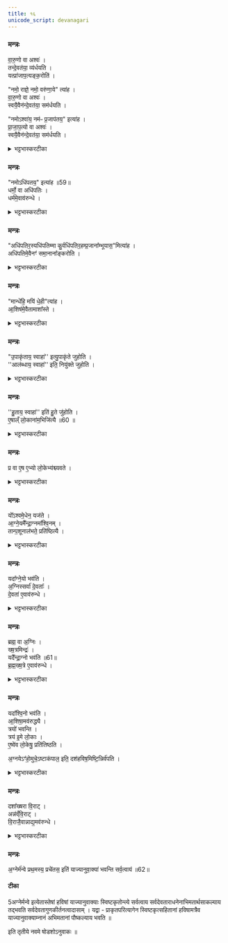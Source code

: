 ```yaml
---
title: १६
unicode_script: devanagari
---
```


### मन्त्रः
वा॒रु॒णो वा अश्वः॑ ।  
तन्दे॒वत॑या॒ व्य॑र्धयति ।  
यत्प्रा॑जाप॒त्यङ्क॒रोति॑ ।   

"नमो॒ राज्ञे॒ नमो॒ वरु॑णा॒ये" त्या॑ह ।   
वा॒रु॒णो वा अश्वः॑ ।  
स्वयै॒वैन॑न्दे॒वत॑या॒ सम॑र्धयति ।  

"नमोऽश्वा॑य॒ नम॑ᳶ प्र॒जाप॑तय॒" इत्या॑ह ।  
प्रा॒जा॒प॒त्यो वा अश्वः॑ ।  
स्वयै॒वैन॑न्दे॒वत॑या॒ सम॑र्धयति ।  
<details><summary>भट्टभास्करटीका</summary>

1वारुणो वा इत्यादि ॥ अप्सुयोनित्वाद्वारुणः । स यदि प्राजापत्यस्स्यात् स्वया देवतया तं व्यर्धयेत् वियोजयेत् । वारुण्या आहुत्या निजदेवतासमृद्धिः । प्राजापत्यया चात्मीयदेवतासमृद्धिः, अश्वस्य प्रजापत्यक्षिपरिणामत्वेन प्राजापत्यत्वात् ॥
</details>

### मन्त्रः
"नमोऽधि॑पतय॒" इत्या॑ह ॥59॥  
धर्मो॒ वा अधि॑पतिः ।   
धर्म॑मे॒वाव॑रुन्धे ।   
<details><summary>भट्टभास्करटीका</summary>

2धर्मो वा इति ॥ अधिकं पाता धर्म एवेति ।   
</details>

### मन्त्रः
"अधि॑पतिर॒स्यधि॑पतिम्मा कु॒र्वधि॑पतिर॒हम्प्र॒जाना᳚म्भूयास॒"मित्या॑ह ।   
अधि॑पतिमे॒वैनꣳ॑ समा॒नाना᳚ङ्करोति ।   
<details><summary>भट्टभास्करटीका</summary>

अधिपतिरसीत्यादि । गतम् ।   
</details>

### मन्त्रः
"मान्धे॑हि॒ मयि॑ धे॒ही"त्या॑ह ।   
आ॒शिष॑मे॒वैतामाशा᳚स्ते ।   

<details><summary>भट्टभास्करटीका</summary>

आशिषमिति । यथाशासनं संपद्यत एवेति यावत् ।   
</details>

### मन्त्रः
"उ॒पाकृ॑ताय॒ स्वाहा॑'' इत्यु॒पाकृ॑ते जुहोति ।   
''आल॑ब्धाय॒ स्वाहा॑'' इति॒ नियु॑क्ते जुहोति ।   

<details><summary>भट्टभास्करटीका</summary>

उपाकृत इति । देवतायै संकल्पितेऽश्वे जुहोति ।   
नियुक्ते यूपे बद्धे ।   
</details>

### मन्त्रः

''हु॒ताय॒ स्वाहा॑'' इति॑ हु॒ते जु॑होति ।   
ए॒षाल्ँ लो॒काना॑म॒भिजि॑त्यै ॥60 ॥  
<details><summary>भट्टभास्करटीका</summary>

हुते अग्नौ । इष्टिहोमत्रयेण लोकत्रयलाभः ॥
</details>

### मन्त्रः
प्र वा ए॒ष ए॒भ्यो लो॒केभ्य॑श्च्यवते ।   

<details><summary>भट्टभास्करटीका</summary>

3प्र वा एष इत्यादि ॥ क्षीण कर्मतया लोकाधारभोगादृष्टाभावादेभिर्लोकैः बद्धो न स्यात् ।   
</details>

### मन्त्रः
यो᳚ऽश्वमे॒धेन॒ यज॑ते ।   
आ॒ग्ने॒यमै᳚न्द्रा॒ग्नमा᳚श्वि॒नम् ।   
तान्प॒शूनाल॑भते॒ प्रति॑ष्ठित्यै ।   

<details><summary>भट्टभास्करटीका</summary>

आग्नेयमित्यादि । पात्नीवते कर्मणि आग्नेयादिपशुत्रयालम्भात् प्रतिष्ठितो भवति ।   
</details>

### मन्त्रः
यदा᳚ग्ने॒यो भव॑ति ।  
अ॒ग्निस्सर्वा॑ दे॒वताः᳚ ।  
दे॒वता॑ ए॒वाव॑रुन्धे ।  

<details><summary>भट्टभास्करटीका</summary>

यदित्यादि । गतम् । अग्नीन्द्राभ्यां सह जातत्वात्ताच्छब्द्यम् ।   
</details>

### मन्त्रः
ब्रह्म॒ वा अ॒ग्निः ।  
ख्ष॒त्रमिन्द्रः॑ ।  
यदै᳚न्द्रा॒ग्नो भव॑ति ॥61॥  
ब्र॒ह्म॒ख्ष॒त्रे ए॒वाव॑रुन्धे ।  

<details><summary>भट्टभास्करटीका</summary>

ब्रह्मक्षत्रे वशीकरोति । आश्विनेनेष्टलाभः । अनिष्टोपशमनस्य तदधीनत्वात् देवतानां त्रित्वात्त्रिलोके प्रतिष्ठितो भवति ॥
</details>

### मन्त्रः
यदा᳚श्वि॒नो भव॑ति ।  
आ॒शिषा॒मव॑रुद्ध्यै ।  
त्रयो॑ भवन्ति ।  
त्रय॑ इ॒मे लो॒काः ।  
ए॒ष्वे॑व लो॒केषु॒ प्रति॑तिष्ठति ।   

अ॒ग्नयेऽꣳ॑हो॒मुचे॒ऽष्टाक॑पाल॒ इति॒ दश॑हविष॒मिष्टि॒न्निर्व॑पति ।   
<details><summary>भट्टभास्करटीका</summary>

4अग्नयेंऽहोमुच इत्यादि ॥ तेषां आग्नेयादीनां पशुपुरोडाशप्रचरणानन्तरं एतां दशहविषं मृगारेष्टिमनुनिर्वपति ।   
</details>

### मन्त्रः
दशा᳚ख्षरा वि॒राट् ।   
अन्न॑व्ँवि॒राट् ।   
वि॒राजै॒वान्नाद्य॒मव॑रुन्धे ।   

<details><summary>भट्टभास्करटीका</summary>

दशाक्षरेत्यादि । गतम् ॥
</details>

### मन्त्रः
अ॒ग्नेर्म॑न्वे प्रथ॒मस्य॒ प्रचे॑तस॒ इति॑ याज्यानुवा॒क्या॑ भवन्ति सर्व॒त्वाय॑ ॥62॥  
#### टीका
5अग्नेर्मन्वे इत्येतास्तेषां हविषां याज्यानुवाक्याः स्विष्टकृतोन्त्ये सर्वत्वाय सर्वदेवताराधनेनाभिमतार्थसाकल्याय तद्भवति सर्वदेवतागुणकीर्तनत्वादासाम् । यद्वा - प्राकृतपरित्यागेन स्विष्टकृत्सहितानां हविषामत्रैव याज्यानुवाक्याम्नानं अभिमतानां पौष्कल्याय भवति ॥


इति तृतीये नवमे षोडशोऽनुवाकः ॥  
